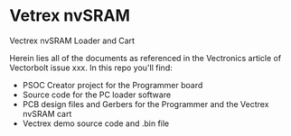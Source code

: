 # Vetrex nvSRAM
Vectrex nvSRAM Loader and Cart

Herein lies all of the documents as referenced in the Vectronics article of Vectorbolt issue xxx.
In this repo you'll find:
- PSOC Creator project for the Programmer board
- Source code for the PC loader software
- PCB design files and Gerbers for the Programmer and the Vectrex nvSRAM cart
- Vectrex demo source code and .bin file
